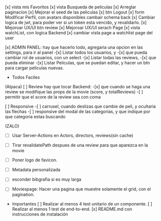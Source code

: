 [x] vista mis Favoritos
[x] vista Busqueda de peliculas
[x] Arreglar paginacion
[x] Mejorar el seed de las peliculas 
[x] btn Logout
[x] form Modificar Perfil, con avatars disponibles cambair schema back
[x] Cambiar logica de jwt, para poder ver si un token esta vencido, y revalidarlo.
[x] Mejoroar UX/UI btn review
[x] Mejoroar UX/UI serach Page
[x] vista watchList, con logica Backend
[x] cambiar vista page a watchlist page del user

[x] ADMIN PANEL: hay que hacerlo todo, agregaria una opcion en las settings, para ir al panel
    -[x] Listar todos los usuarios, y 
    -[x] que pueda cambiar rol de usuarios, con un select
    -[x] Listar todas las reviews, 
    -[x] que pueda eliminar
    -[x] Listar Peliculas, que se puedan editar, y hacer un btn para cargar peliculas nuevas.

- Todos Faciles


(Alpaca)
[ ] Review hay que tocar Backend:
    -[x] que cuando se haga una review se modifique las props de la movie (score, y totalReviews)
    -[ ] permitir que el score de la review sea con coma
    
[ ] Responsive
    -[ ]  carrusel, cuando deslizas que cambie de peli, y ocultaria las flechas
    -[ ] responsive del modal de las categorias, y que indique por que categoria estas buscando

(ZALO)
-[ ] Usar Server-Actions en Actors, directors, reviews(sin cache)
-[ ] Tirar revalidatePath despues de una review para que aparezca en la movie
-[ ] Poner logo de favicon.
-[ ] Metadata personalizada
-[ ] esconder bibgrafia si es muy larga
-[ ] Moviespage: Hacer una pagina que muestre solamente el grid, con el pagination.


- Importantes
[ ] Realizar al menos 4 test unitario de un componente.
[ ] Realizar al menos 1 test de end-to-end.
[x] README.md con instrucciones de instalación





<!-- [ ] Like en las reviews, hay que hacer modulo en el back, y ordenar las reviews siempre por likes -->
<!-- Mejoras que nos recomendo Alejo
[x] Baja Logica, agregar atr deleted at a todas las clases, y cambiar las querys.
[x] Normalizar la BD, que todas las entidades tengan createdAt, updatedAt
[ ] Usar transactions, en los metodos de los controller que usen mas de un DAO
[ ] Separar la logica de express, con la de negocio, agregando la capa service, habria que tocar todo el codigo, es para kilombo. -->